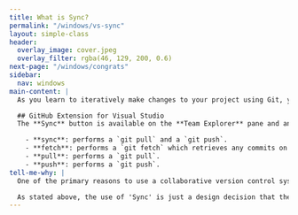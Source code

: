 ```yaml
---
title: What is Sync?
permalink: "/windows/vs-sync"
layout: simple-class
header:
  overlay_image: cover.jpeg
  overlay_filter: rgba(46, 129, 200, 0.6)
next-page: "/windows/congrats"
sidebar:
  nav: windows
main-content: |
  As you learn to iteratively make changes to your project using Git, you might be curious about what the `Sync` button does. Although `Sync` isn't a Git command, some GUI environments provide a `sync` button to both update your local files and push your local changes to your remote (your hosted repository).

  ## GitHub Extension for Visual Studio
  The **Sync** button is available on the **Team Explorer** pane and and also displayed after you create a commit using the extension. The **sync** tool enables you to select how you want to update the project:

    - **sync**: performs a `git pull` and a `git push`.
    - **fetch**: performs a `git fetch` which retrieves any commits on from your remote without merging them.
    - **pull**: performs a `git pull`.
    - **push**: performs a `git push`.
tell-me-why: |
  One of the primary reasons to use a collaborative version control system like Git is the ability to collaborate with other people on your project and 'syncing' allows you to share the changes you have made with those other collaborators. In a typical workflow, after making `commit`s to your project, you should be `push`ing those `commit`s to your remote repository.

  As stated above, the use of 'Sync' is just a design decision that the developers for different GUI environments supporting Git workflows used to familiarize users with the idea of sharing their changes and retrieving changes from other users.
---
```


